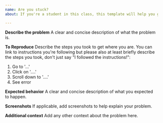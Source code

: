 ```yaml
---
name: Are you stuck?
about: If you're a student in this class, this template will help you give me enough information to help you get unstuck.

---
```


**Describe the problem**
A clear and concise description of what the problem is.

**To Reproduce**
Describe the steps you took to get where you are. You can link to instructions you're following but please also at least briefly describe the steps you took, don't just say "I followed the instructions!":
1. Go to '...'
2. Click on '....'
3. Scroll down to '....'
4. See error

**Expected behavior**
A clear and concise description of what you expected to happen.

**Screenshots**
If applicable, add screenshots to help explain your problem.

**Additional context**
Add any other context about the problem here.

